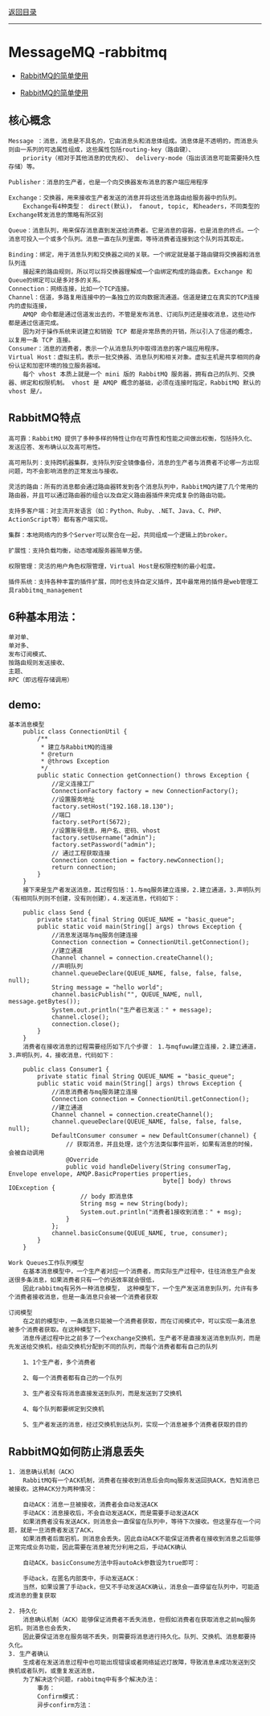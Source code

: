 <p>
    <a href="#" onclick="refreshContent('messagemq')">返回目录</a>
</p>

---

# MessageMQ -rabbitmq

- <a href="https://blog.csdn.net/qq_41936805/article/details/88896623#" target="_blank">RabbitMQ的简单使用 </a>

- <a href="https://blog.csdn.net/wangbing25307/article/details/80845641#" target="_blank">RabbitMQ的简单使用 </a>

## 核心概念

    Message ：消息，消息是不具名的，它由消息头和消息体组成。消息体是不透明的，而消息头则由一系列的可选属性组成，这些属性包括routing-key（路由键）、 
        priority（相对于其他消息的优先权）、 delivery-mode（指出该消息可能需要持久性存储）等。

    Publisher：消息的生产者，也是一个向交换器发布消息的客户端应用程序

    Exchange：交换器，用来接收生产者发送的消息并将这些消息路由给服务器中的队列。
        Exchange有4种类型： direct(默认)， fanout, topic, 和headers，不同类型的Exchange转发消息的策略有所区别

    Queue：消息队列，用来保存消息直到发送给消费者。它是消息的容器，也是消息的终点。一个消息可投入一个或多个队列。消息一直在队列里面，等待消费者连接到这个队列将其取走。

    Binding：绑定，用于消息队列和交换器之间的关联。一个绑定就是基于路由键将交换器和消息队列连
        接起来的路由规则，所以可以将交换器理解成一个由绑定构成的路由表。Exchange 和Queue的绑定可以是多对多的关系。
    Connection：网络连接，比如一个TCP连接。
    Channel：信道，多路复用连接中的一条独立的双向数据流通道。信道是建立在真实的TCP连接内的虚拟连接， 
        AMQP 命令都是通过信道发出去的，不管是发布消息、订阅队列还是接收消息，这些动作都是通过信道完成。
        因为对于操作系统来说建立和销毁 TCP 都是非常昂贵的开销，所以引入了信道的概念，以复用一条 TCP 连接。
    Consumer：消息的消费者，表示一个从消息队列中取得消息的客户端应用程序。
    Virtual Host：虚拟主机，表示一批交换器、消息队列和相关对象。虚拟主机是共享相同的身份认证和加密环境的独立服务器域。
        每个 vhost 本质上就是一个 mini 版的 RabbitMQ 服务器，拥有自己的队列、交换器、绑定和权限机制。 vhost 是 AMQP 概念的基础，必须在连接时指定，RabbitMQ 默认的 vhost 是/。

## RabbitMQ特点

    高可靠：RabbitMQ 提供了多种多样的特性让你在可靠性和性能之间做出权衡，包括持久化、发送应答、发布确认以及高可用性。

    高可用队列：支持跨机器集群，支持队列安全镜像备份，消息的生产者与消费者不论哪一方出现问题，均不会影响消息的正常发出与接收。

    灵活的路由：所有的消息都会通过路由器转发到各个消息队列中，RabbitMQ内建了几个常用的路由器，并且可以通过路由器的组合以及自定义路由器插件来完成复杂的路由功能。

    支持多客户端：对主流开发语言（如：Python、Ruby、.NET、Java、C、PHP、ActionScript等）都有客户端实现。

    集群：本地网络内的多个Server可以聚合在一起，共同组成一个逻辑上的broker。

    扩展性：支持负载均衡，动态增减服务器简单方便。

    权限管理：灵活的用户角色权限管理，Virtual Host是权限控制的最小粒度。

    插件系统：支持各种丰富的插件扩展，同时也支持自定义插件，其中最常用的插件是web管理工具rabbitmq_management

## 6种基本用法：

    单对单、
    单对多、
    发布订阅模式、
    按路由规则发送接收、
    主题、
    RPC（即远程存储调用）

## demo:

    基本消息模型
        public class ConnectionUtil {
            /**
             * 建立与RabbitMQ的连接
             * @return
             * @throws Exception
             */
            public static Connection getConnection() throws Exception {
                //定义连接工厂
                ConnectionFactory factory = new ConnectionFactory();
                //设置服务地址
                factory.setHost("192.168.18.130");
                //端口
                factory.setPort(5672);
                //设置账号信息，用户名、密码、vhost
                factory.setUsername("admin");
                factory.setPassword("admin");
                // 通过工程获取连接
                Connection connection = factory.newConnection();
                return connection;
            }
        }
        接下来是生产者发送消息，其过程包括：1.与mq服务建立连接，2.建立通道，3.声明队列（有相同队列则不创建，没有则创建），4.发送消息，代码如下：

        public class Send {
            private static final String QUEUE_NAME = "basic_queue";
            public static void main(String[] args) throws Exception {
                //消息发送端与mq服务创建连接
                Connection connection = ConnectionUtil.getConnection();
                //建立通道
                Channel channel = connection.createChannel();
                //声明队列
                channel.queueDeclare(QUEUE_NAME, false, false, false, null);
                String message = "hello world";
                channel.basicPublish("", QUEUE_NAME, null, message.getBytes());
                System.out.println("生产者已发送：" + message);
                channel.close();
                connection.close();
            }
        }
        消费者在接收消息的过程需要经历如下几个步骤： 1.与mqfuwu建立连接，2.建立通道，3.声明队列，4，接收消息，代码如下：

        public class Consumer1 {
            private static final String QUEUE_NAME = "basic_queue";
            public static void main(String[] args) throws Exception {
                //消息消费者与mq服务建立连接
                Connection connection = ConnectionUtil.getConnection();
                //建立通道
                Channel channel = connection.createChannel();
                channel.queueDeclare(QUEUE_NAME, false, false, false, null);
                DefaultConsumer consumer = new DefaultConsumer(channel) {
                    // 获取消息，并且处理，这个方法类似事件监听，如果有消息的时候，会被自动调用
                    @Override
                    public void handleDelivery(String consumerTag, Envelope envelope, AMQP.BasicProperties properties,
                                               byte[] body) throws IOException {
                        // body 即消息体
                        String msg = new String(body);
                        System.out.println("消费者1接收到消息：" + msg);
                    }
                };
                channel.basicConsume(QUEUE_NAME, true, consumer);
            }
        }

    Work Queues工作队列模型
        在基本消息模型中，一个生产者对应一个消费者，而实际生产过程中，往往消息生产会发送很多条消息，如果消费者只有一个的话效率就会很低，
        因此rabbitmq有另外一种消息模型， 这种模型下，一个生产发送消息到队列，允许有多个消费者接收消息，但是一条消息只会被一个消费者获取
        
    订阅模型
        在之前的模型中，一条消息只能被一个消费者获取，而在订阅模式中，可以实现一条消息被多个消费者获取。在这种模型下，
        消息传递过程中比之前多了一个exchange交换机，生产者不是直接发送消息到队列，而是先发送给交换机，经由交换机分配到不同的队列，而每个消费者都有自己的队列
        
        1、1个生产者，多个消费者

        2、每一个消费者都有自己的一个队列

        3、生产者没有将消息直接发送到队列，而是发送到了交换机

        4、每个队列都要绑定到交换机

        5、生产者发送的消息，经过交换机到达队列，实现一个消息被多个消费者获取的目的

## RabbitMQ如何防止消息丢失

    1. 消息确认机制（ACK）
        RabbitMQ有一个ACK机制，消费者在接收到消息后会向mq服务发送回执ACK，告知消息已被接收。这种ACK分为两种情况：

        自动ACK：消息一旦被接收，消费者会自动发送ACK
        手动ACK：消息接收后，不会自动发送ACK，而是需要手动发送ACK
        如果消费者没有发送ACK，则消息会一直保留在队列中，等待下次接收。但这里存在一个问题，就是一旦消费者发送了ACK，
        如果消费者后面宕机，则消息会丢失。因此自动ACK不能保证消费者在接收到消息之后能够正常完成业务功能，因此需要在消息被充分利用之后，手动ACK确认

        自动ACK，basicConsume方法中将autoAck参数设为true即可：

        手动ack，在匿名内部类中，手动发送ACK：
        当然，如果设置了手动ack，但又不手动发送ACK确认，消息会一直停留在队列中，可能造成消息的重复获取

    2. 持久化
        消息确认机制（ACK）能够保证消费者不丢失消息，但假如消费者在获取消息之前mq服务宕机，则消息也会丢失，
        因此要保证消息在服务端不丢失，则需要将消息进行持久化。队列、交换机、消息都要持久化。
    3. 生产者确认
        生成者在发送消息过程中也可能出现错误或者网络延迟灯故障，导致消息未成功发送到交换机或者队列，或重复发送消息，
        为了解决这个问题，rabbitmq中有多个解决办法：
            事务：
            Confirm模式：
            异步confirm方法：
